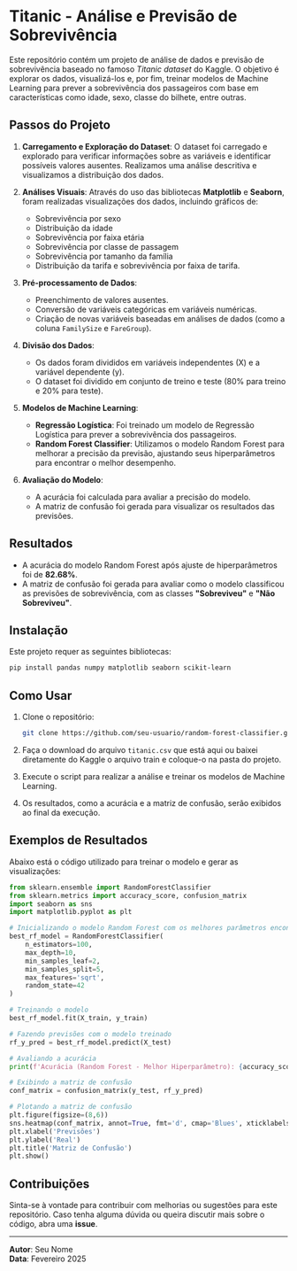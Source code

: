 # Titanic - Análise e Previsão de Sobrevivência

Este repositório contém um projeto de análise de dados e previsão de sobrevivência baseado no famoso *Titanic dataset* do Kaggle. O objetivo é explorar os dados, visualizá-los e, por fim, treinar modelos de Machine Learning para prever a sobrevivência dos passageiros com base em características como idade, sexo, classe do bilhete, entre outras.

## Passos do Projeto

1. **Carregamento e Exploração do Dataset**:
   O dataset foi carregado e explorado para verificar informações sobre as variáveis e identificar possíveis valores ausentes. Realizamos uma análise descritiva e visualizamos a distribuição dos dados.

2. **Análises Visuais**:
   Através do uso das bibliotecas **Matplotlib** e **Seaborn**, foram realizadas visualizações dos dados, incluindo gráficos de:
   - Sobrevivência por sexo
   - Distribuição da idade
   - Sobrevivência por faixa etária
   - Sobrevivência por classe de passagem
   - Sobrevivência por tamanho da família
   - Distribuição da tarifa e sobrevivência por faixa de tarifa.

3. **Pré-processamento de Dados**:
   - Preenchimento de valores ausentes.
   - Conversão de variáveis categóricas em variáveis numéricas.
   - Criação de novas variáveis baseadas em análises de dados (como a coluna `FamilySize` e `FareGroup`).

4. **Divisão dos Dados**:
   - Os dados foram divididos em variáveis independentes (X) e a variável dependente (y).
   - O dataset foi dividido em conjunto de treino e teste (80% para treino e 20% para teste).

5. **Modelos de Machine Learning**:
   - **Regressão Logística**: Foi treinado um modelo de Regressão Logística para prever a sobrevivência dos passageiros.
   - **Random Forest Classifier**: Utilizamos o modelo Random Forest para melhorar a precisão da previsão, ajustando seus hiperparâmetros para encontrar o melhor desempenho.

6. **Avaliação do Modelo**:
   - A acurácia foi calculada para avaliar a precisão do modelo.
   - A matriz de confusão foi gerada para visualizar os resultados das previsões.

## Resultados

- A acurácia do modelo Random Forest após ajuste de hiperparâmetros foi de **82.68%**.
- A matriz de confusão foi gerada para avaliar como o modelo classificou as previsões de sobrevivência, com as classes **"Sobreviveu"** e **"Não Sobreviveu"**.

## Instalação

Este projeto requer as seguintes bibliotecas:

```bash
pip install pandas numpy matplotlib seaborn scikit-learn
```

## Como Usar

1. Clone o repositório:

   ```bash
   git clone https://github.com/seu-usuario/random-forest-classifier.git
   ```

2. Faça o download do arquivo `titanic.csv` que está aqui ou baixei diretamente do Kaggle o arquivo train e coloque-o na pasta do projeto.

3. Execute o script para realizar a análise e treinar os modelos de Machine Learning.

4. Os resultados, como a acurácia e a matriz de confusão, serão exibidos ao final da execução.

## Exemplos de Resultados

Abaixo está o código utilizado para treinar o modelo e gerar as visualizações:

```python
from sklearn.ensemble import RandomForestClassifier
from sklearn.metrics import accuracy_score, confusion_matrix
import seaborn as sns
import matplotlib.pyplot as plt

# Inicializando o modelo Random Forest com os melhores parâmetros encontrados
best_rf_model = RandomForestClassifier(
    n_estimators=100,
    max_depth=10,
    min_samples_leaf=2,
    min_samples_split=5,
    max_features='sqrt',
    random_state=42
)

# Treinando o modelo
best_rf_model.fit(X_train, y_train)

# Fazendo previsões com o modelo treinado
rf_y_pred = best_rf_model.predict(X_test)

# Avaliando a acurácia
print(f'Acurácia (Random Forest - Melhor Hiperparâmetro): {accuracy_score(y_test, rf_y_pred)}')

# Exibindo a matriz de confusão
conf_matrix = confusion_matrix(y_test, rf_y_pred)

# Plotando a matriz de confusão
plt.figure(figsize=(8,6))
sns.heatmap(conf_matrix, annot=True, fmt='d', cmap='Blues', xticklabels=['Não Sobreviveu', 'Sobreviveu'], yticklabels=['Não Sobreviveu', 'Sobreviveu'])
plt.xlabel('Previsões')
plt.ylabel('Real')
plt.title('Matriz de Confusão')
plt.show()
```

## Contribuições

Sinta-se à vontade para contribuir com melhorias ou sugestões para este repositório. Caso tenha alguma dúvida ou queira discutir mais sobre o código, abra uma **issue**.

---

**Autor**: Seu Nome  
**Data**: Fevereiro 2025  
